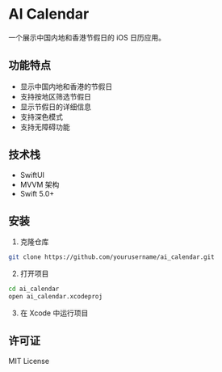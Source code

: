 # AI Calendar

一个展示中国内地和香港节假日的 iOS 日历应用。

## 功能特点

- 显示中国内地和香港的节假日
- 支持按地区筛选节假日
- 显示节假日的详细信息
- 支持深色模式
- 支持无障碍功能

## 技术栈

- SwiftUI
- MVVM 架构
- Swift 5.0+

## 安装

1. 克隆仓库
```bash
git clone https://github.com/yourusername/ai_calendar.git
```

2. 打开项目
```bash
cd ai_calendar
open ai_calendar.xcodeproj
```

3. 在 Xcode 中运行项目

## 许可证

MIT License